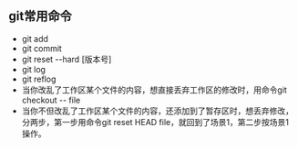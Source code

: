 ## git常用命令
  - git add 
  - git commit 
  - git reset --hard [版本号]
  - git log
  - git reflog
  - 当你改乱了工作区某个文件的内容，想直接丢弃工作区的修改时，用命令git checkout -- file
  - 当你不但改乱了工作区某个文件的内容，还添加到了暂存区时，想丢弃修改，分两步，第一步用命令git reset HEAD file，就回到了场景1，第二步按场景1操作。